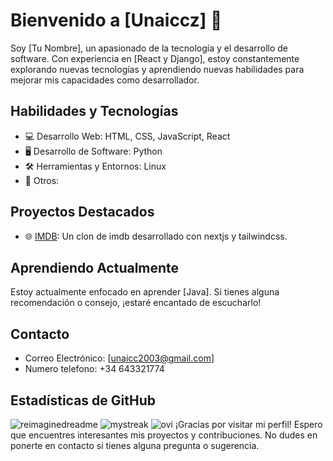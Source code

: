 # Bienvenido a [Unaiccz] 👋

Soy [Tu Nombre], un apasionado de la tecnología y el desarrollo de software. Con experiencia en [React y Django], estoy constantemente explorando nuevas tecnologías y aprendiendo nuevas habilidades para mejorar mis capacidades como desarrollador.

## Habilidades y Tecnologías

- 💻 Desarrollo Web: HTML, CSS, JavaScript, React
- 🖥️ Desarrollo de Software: Python
- 🛠️ Herramientas y Entornos: Linux
- 🚀 Otros:

## Proyectos Destacados

- 🌐 [IMDB](https://github.com/unaiccz/imdb): Un clon de imdb desarrollado con nextjs y tailwindcss.

## Aprendiendo Actualmente

Estoy actualmente enfocado en aprender [Java]. Si tienes alguna recomendación o consejo, ¡estaré encantado de escucharlo!

## Contacto

- Correo Electrónico: [unaicc2003@gmail.com]
- Numero telefono: +34 643321774

## Estadísticas de GitHub

<img src="https://myreadme.vercel.app/api/embed/unaiccz?panels=userstatistics,toprepositories,toplanguages,commitgraph" alt="reimaginedreadme" />
<img src="https://github-readme-streak-stats.herokuapp.com/?user=unaiccz&theme=tokyonight" alt="mystreak"/>
<img src="https://github-readme-stats.vercel.app/api/top-langs?username=unaiccz&show_icons=true&locale=en&layout=compact&theme=chartreuse-dark" alt="ovi" />
¡Gracias por visitar mi perfil! Espero que encuentres interesantes mis proyectos y contribuciones. No dudes en ponerte en contacto si tienes alguna pregunta o sugerencia.
